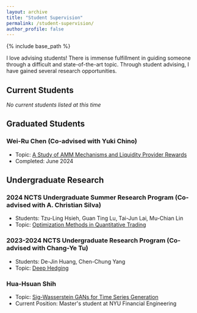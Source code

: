 ```yaml
---
layout: archive
title: "Student Supervision"
permalink: /student-supervision/
author_profile: false
---
```


{% include base_path %}

I love advising students! There is immense fulfillment in guiding someone through a difficult and state-of-the-art topic. Through student advising, I have gained several research opportunities.


## Current Students
*No current students listed at this time*



## Graduated Students

### Wei-Ru Chen (Co-advised with Yuki Chino)
* Topic: [A Study of AMM Mechanisms and Liquidity Provider Rewards](Wei_Ru_thesis.pdf)
* Completed: June 2024



## Undergraduate Research

### 2024 NCTS Undergraduate Summer Research Program (Co-advised with A. Christian Silva)
* Students: Tzu-Ling Hsieh, Guan Ting Lu, Tai-Jun Lai, Mu-Chian Lin
* Topic: [Optimization Methods in Quantitative Trading](https://hackmd.io/@e41406/HkEZUILYC)

### 2023-2024 NCTS Undergraduate Research Program (Co-advised with Chang-Ye Tu)
* Students: De-Jin Huang, Chen-Chung Yang
* Topic: [Deep Hedging](https://hackmd.io/@JYang/SJOMoqNWA/%2Fr6l2ZZouT-ivlYcLy0aeJg)

### Hua-Hsuan Shih
* Topic: [Sig-Wasserstein GANs for Time Series Generation](https://github.com/the-salty-austin/FinanceSigWGAN/blob/main/notes.ipynb)
* Current Position: Master's student at NYU Financial Engineering